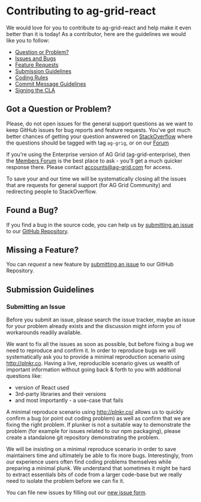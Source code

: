 # Contributing to ag-grid-react

We would love for you to contribute to ag-grid-react and help make it even better than it is
today! As a contributor, here are the guidelines we would like you to follow:

-   [Question or Problem?](#question)
-   [Issues and Bugs](#issue)
-   [Feature Requests](#feature)
-   [Submission Guidelines](#submit)
-   [Coding Rules](#rules)
-   [Commit Message Guidelines](#commit)
-   [Signing the CLA](#cla)

## <a name="question"></a> Got a Question or Problem?

Please, do not open issues for the general support questions as we want to keep GitHub issues for bug reports and feature requests. You've got much better chances of getting your question answered on [StackOverflow](https://stackoverflow.com/questions/tagged/ag-grid) where the questions should be tagged with tag `ag-grig`,
or on our [Forum](https://ag-grid.com/forum)

If you're using the Enterprise version of AG Grid (ag-grid-enterprise), then the [Members Forum](https://ag-grid.com/forum/forumdisplay.php?fid=5) is the best place to ask - you'll get a much quicker response there. Please contact accounts@ag-grid.com for access.

To save your and our time we will be systematically closing all the issues that are requests for general support (for AG Grid Community) and redirecting people to StackOverflow.

## <a name="issue"></a> Found a Bug?

If you find a bug in the source code, you can help us by
[submitting an issue](#submit-issue) to our [GitHub Repository][github].

## <a name="feature"></a> Missing a Feature?

You can _request_ a new feature by [submitting an issue](#submit-issue) to our GitHub
Repository.

## <a name="submit"></a> Submission Guidelines

### <a name="submit-issue"></a> Submitting an Issue

Before you submit an issue, please search the issue tracker, maybe an issue for your problem already exists and the discussion might inform you of workarounds readily available.

We want to fix all the issues as soon as possible, but before fixing a bug we need to reproduce and confirm it. In order to reproduce bugs we will systematically ask you to provide a minimal reproduction scenario using http://plnkr.co. Having a live, reproducible scenario gives us wealth of important information without going back & forth to you with additional questions like:

-   version of React used
-   3rd-party libraries and their versions
-   and most importantly - a use-case that fails

A minimal reproduce scenario using http://plnkr.co/ allows us to quickly confirm a bug (or point out coding problem) as well as confirm that we are fixing the right problem. If plunker is not a suitable way to demonstrate the problem (for example for issues related to our npm packaging), please create a standalone git repository demonstrating the problem.

We will be insisting on a minimal reproduce scenario in order to save maintainers time and ultimately be able to fix more bugs. Interestingly, from our experience users often find coding problems themselves while preparing a minimal plunk. We understand that sometimes it might be hard to extract essentials bits of code from a larger code-base but we really need to isolate the problem before we can fix it.

You can file new issues by filling out our [new issue form](https://github.com/ag-grid/ag-grid-react/issues/new).

[github]: https://github.com/ag-grid/ag-grid-react
[jsfiddle]: http://jsfiddle.net
[plunker]: http://plnkr.co/edit
[runnable]: http://runnable.com
[stackoverflow]: http://stackoverflow.com/questions/tagged/ag-grid
